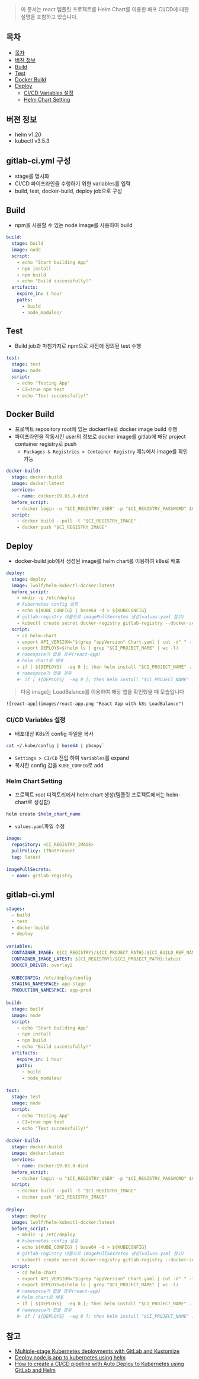 > 이 문서는 react 템플릿 프로젝트를 Helm Chart를 이용한 배포 CI/CD에 대한 설명을 포함하고 있습니다.

## 목차
- [목차](#목차)
- [버젼 정보](#버젼-정보)
- [Build](#build)
- [Test](#test)
- [Docker Build](#docker-build)
- [Deploy](#deploy)
  - [CI/CD Variables 설정](#cicd-variables-설정)
  - [Helm Chart Setting](#helm-chart-setting)

## 버젼 정보
- helm v1.20
- kubectl v3.5.3

## gitlab-ci.yml 구성
- stage를 명시화
- CI/CD 파이프라인을 수행하기 위한 variables를 입력
- build, test, docker-build, deploy job으로 구성

## Build
- npm을 사용할 수 있는 node image를 사용하여 build
```yaml
build:
  stage: build
  image: node
  script: 
    - echo "Start building App"
    - npm install
    - npm build
    - echo "Build successfully!"
  artifacts:
    expire_in: 1 hour
    paths:
      - build
      - node_modules/
```

## Test
- Build job과 마친가지로 npm으로 사전에 정의된 test 수행
```yaml
test:
  stage: test
  image: node
  script:
    - echo "Testing App"
    - CI=true npm test
    - echo "Test successfully!"
```

## Docker Build
- 프로젝트 repository root에 있는 dockerfile로 docker image build 수행
- 파이프라인을 작동시킨 user의 정보로 docker image를 gitlab에 해당 project container registry로 push
  - `Packages & Registries > Container Registry` 메뉴에서 image를 확인 가능

```yaml
docker-build:
  stage: docker-build
  image: docker:latest
  services: 
    - name: docker:19.03.8-dind
  before_script:
    - docker login -u "$CI_REGISTRY_USER" -p "$CI_REGISTRY_PASSWORD" $CI_REGISTRY
  script:
    - docker build --pull -t "$CI_REGISTRY_IMAGE" .
    - docker push "$CI_REGISTRY_IMAGE"
```

## Deploy
- docker-build job에서 생성된 image를 helm chart를 이용하여 k8s로 배포
```yaml
deploy:
  stage: deploy
  image: lwolf/helm-kubectl-docker:latest
  before_script:
    - mkdir -p /etc/deploy
    # kubernetes config 설정
    - echo ${KUBE_CONFIG} | base64 -d > ${KUBECONFIG}
    # gitlab-registry 이름으로 imagePullSecretes 생성(values.yaml 참고)
    - kubectl create secret docker-registry gitlab-registry --docker-server="$CI_REGISTRY" --docker-username="$CI_REGISTRY_USER" --docker-password="$CI_REGISTRY_PASSWORD" --docker-email="$GITLAB_USER_EMAIL" -o yaml --dry-run=client | kubectl apply -f -
  script:
    - cd helm-chart
    - export API_VERSION="$(grep "appVersion" Chart.yaml | cut -d" " -f2)"
    - export DEPLOYS=$(helm ls | grep "$CI_PROJECT_NAME" | wc -l)
    # namespace가 없을 경우(react-app)
    # helm chart로 배포
    - if [ ${DEPLOYS}  -eq 0 ]; then helm install "$CI_PROJECT_NAME" . ; else helm upgrade "$CI_PROJECT_NAME" . ; fi
    # namespace가 있을 경우
    #- if [ ${DEPLOYS}  -eq 0 ]; then helm install "$CI_PROJECT_NAME" . --namespace=${STAGING_NAMESPACE}; else helm upgrade "$CI_PROJECT_NAME" . --namespace=${STAGING_NAMESPACE}; fi 
``` 
 
> 다음 image는 LoadBalance를 이용하여 해당 앱을 확인했을 때 모습입니다

    ![react-app](images/react-app.png "React App with k8s LoadBalance")

### CI/CD Variables 설정
- 배포대상 K8s의 config 파일을 복사
```bash
cat ~/.kube/config | base64 | pbcopy`
```
- `Settings > CI/CD` 진입 하여 `Variables`를 expand
- 복사한 config 값을 `KUBE_CONFIG`로 add

### Helm Chart Setting
- 프로젝트 root 디렉토리에서 helm chart 생성(템플릿 프로젝트에서는 helm-chart로 생성함)
```bash
helm create $helm_chart_name
```
- `values.yaml`파일 수정
```yaml
image:
  repository: <CI_REGISTRY_IMAGE>
  pullPolicy: IfNotPresent
  tag: latest

imagePullSecrets:
  - name: gitlab-registry
````

## gitlab-ci.yml
```yaml
stages:
  - build
  - test
  - docker-build
  - deploy

variables:
  CONTAINER_IMAGE: ${CI_REGISTRY}/${CI_PROJECT_PATH}:${CI_BUILD_REF_NAME}_${CI_BUILD_REF}
  CONTAINER_IMAGE_LATEST: ${CI_REGISTRY}/${CI_PROJECT_PATH}:latest
  DOCKER_DRIVER: overlay2

  KUBECONFIG: /etc/deploy/config
  STAGING_NAMESPACE: app-stage
  PRODUCTION_NAMESPACE: app-prod

build:
  stage: build
  image: node
  script: 
    - echo "Start building App"
    - npm install
    - npm build
    - echo "Build successfully!"
  artifacts:
    expire_in: 1 hour
    paths:
      - build
      - node_modules/

test:
  stage: test
  image: node
  script:
    - echo "Testing App"
    - CI=true npm test
    - echo "Test successfully!"

docker-build:
  stage: docker-build
  image: docker:latest
  services: 
    - name: docker:19.03.8-dind
  before_script:
    - docker login -u "$CI_REGISTRY_USER" -p "$CI_REGISTRY_PASSWORD" $CI_REGISTRY
  script:
    - docker build --pull -t "$CI_REGISTRY_IMAGE" .
    - docker push "$CI_REGISTRY_IMAGE"
  
deploy:
  stage: deploy
  image: lwolf/helm-kubectl-docker:latest
  before_script:
    - mkdir -p /etc/deploy
    # kubernetes config 설정
    - echo ${KUBE_CONFIG} | base64 -d > ${KUBECONFIG}
    # gitlab-registry 이름으로 imagePullSecretes 생성(values.yaml 참고)
    - kubectl create secret docker-registry gitlab-registry --docker-server="$CI_REGISTRY" --docker-username="$CI_REGISTRY_USER" --docker-password="$CI_REGISTRY_PASSWORD" --docker-email="$GITLAB_USER_EMAIL" -o yaml --dry-run=client | kubectl apply -f -
  script:
    - cd helm-chart
    - export API_VERSION="$(grep "appVersion" Chart.yaml | cut -d" " -f2)"
    - export DEPLOYS=$(helm ls | grep "$CI_PROJECT_NAME" | wc -l)
    # namespace가 없을 경우(react-app)
    # helm chart로 배포
    - if [ ${DEPLOYS}  -eq 0 ]; then helm install "$CI_PROJECT_NAME" . ; else helm upgrade "$CI_PROJECT_NAME" . ; fi
    # namespace가 있을 경우
    #- if [ ${DEPLOYS}  -eq 0 ]; then helm install "$CI_PROJECT_NAME" . --namespace=${STAGING_NAMESPACE}; else helm upgrade "$CI_PROJECT_NAME" . --namespace=${STAGING_NAMESPACE}; fi
```

## 참고
- [Multiple-stage Kubernetes deployments with GitLab and Kustomize](https://blog.codecentric.de/en/2019/11/multple-stage-kubernetes-deployments-with-gitlab-and-kustomize/)
- [Deploy node.js app to kubernetes using helm](https://medium.com/@cloudegl/run-node-js-app-using-kubernetes-helm-bb87747785a)
- [How to create a CI/CD pipeline with Auto Deploy to Kubernetes using GitLab and Helm](https://about.gitlab.com/blog/2017/09/21/how-to-create-ci-cd-pipeline-with-autodeploy-to-kubernetes-using-gitlab-and-helm/)
